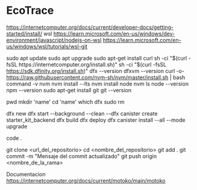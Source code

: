 # EcoTrace

https://internetcomputer.org/docs/current/developer-docs/getting-started/install/
wsl
https://learn.microsoft.com/en-us/windows/dev-environment/javascript/nodejs-on-wsl
https://learn.microsoft.com/en-us/windows/wsl/tutorials/wsl-git

sudo apt update
sudo apt upgrade
sudo apt-get install curl
sh -ci "$(curl -fsSL https://internetcomputer.org/install.sh)"
sh -ci "$(curl -fsSL https://sdk.dfinity.org/install.sh)"
dfx --version
dfxvm --version
curl -o- https://raw.githubusercontent.com/nvm-sh/nvm/master/install.sh | bash
command -v nvm
nvm install --lts
nvm install node
nvm ls
node --version
npm  --version
sudo apt-get install git
git --version

pwd
mkdir 'name'
cd 'name'
which dfx
sudo rm

dfx new
dfx start --background --clean
--dfx canister create starter_kit_backend
dfx build
dfx deploy
dfx canister install --all --mode upgrade

code .

git clone <url_del_repositorio>
cd <nombre_del_repositorio>
git add .
git commit -m "Mensaje del commit actualizado"
git push origin <nombre_de_la_rama>


Documentacion
https://internetcomputer.org/docs/current/motoko/main/motoko
